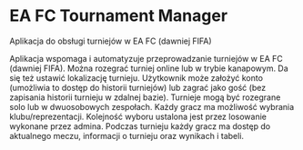 # EA FC Tournament Manager

Aplikacja do obsługi turniejów w EA FC (dawniej FIFA)

Aplikacja wspomaga i automatyzuje przeprowadzanie turniejów w EA FC (dawniej FIFA). Można rozegrać turniej online lub w trybie kanapowym. Da się też ustawić lokalizację turnieju. Użytkownik może założyć konto (umożliwia to dostęp do historii turniejów) lub zagrać jako gość (bez zapisania historii turnieju w zdalnej bazie). Turnieje mogą być rozegrane solo lub w dwuosobowych zespołach. Każdy gracz ma możliwość wybrania klubu/reprezentacji. Kolejność wyboru ustalona jest przez losowanie wykonane przez admina. Podczas turnieju każdy gracz ma dostęp do aktualnego meczu, informacji o turnieju oraz wynikach i tabeli.
